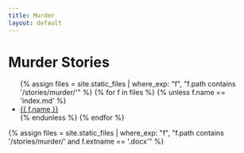 ```yaml
---
title: Murder
layout: default
---
```


# Murder Stories

<ul class="list">
{% assign files = site.static_files | where_exp: "f", "f.path contains '/stories/murder/'" %}
{% for f in files %}
  {% unless f.name == 'index.md' %}
    <li><a href="{{ f.path | relative_url }}">{{ f.name }}</a></li>
  {% endunless %}
{% endfor %}
</ul>
{% assign files = site.static_files | where_exp: "f", "f.path contains '/stories/murder/' and f.extname == '.docx'" %}

